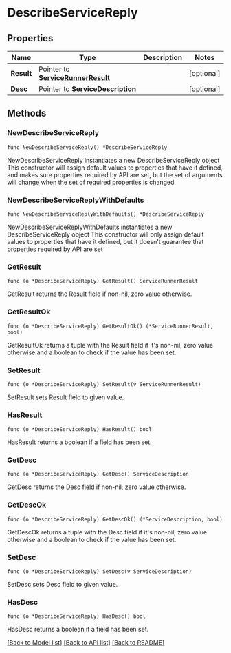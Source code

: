 # DescribeServiceReply

## Properties

Name | Type | Description | Notes
------------ | ------------- | ------------- | -------------
**Result** | Pointer to [**ServiceRunnerResult**](ServiceRunnerResult.md) |  | [optional] 
**Desc** | Pointer to [**ServiceDescription**](ServiceDescription.md) |  | [optional] 

## Methods

### NewDescribeServiceReply

`func NewDescribeServiceReply() *DescribeServiceReply`

NewDescribeServiceReply instantiates a new DescribeServiceReply object
This constructor will assign default values to properties that have it defined,
and makes sure properties required by API are set, but the set of arguments
will change when the set of required properties is changed

### NewDescribeServiceReplyWithDefaults

`func NewDescribeServiceReplyWithDefaults() *DescribeServiceReply`

NewDescribeServiceReplyWithDefaults instantiates a new DescribeServiceReply object
This constructor will only assign default values to properties that have it defined,
but it doesn't guarantee that properties required by API are set

### GetResult

`func (o *DescribeServiceReply) GetResult() ServiceRunnerResult`

GetResult returns the Result field if non-nil, zero value otherwise.

### GetResultOk

`func (o *DescribeServiceReply) GetResultOk() (*ServiceRunnerResult, bool)`

GetResultOk returns a tuple with the Result field if it's non-nil, zero value otherwise
and a boolean to check if the value has been set.

### SetResult

`func (o *DescribeServiceReply) SetResult(v ServiceRunnerResult)`

SetResult sets Result field to given value.

### HasResult

`func (o *DescribeServiceReply) HasResult() bool`

HasResult returns a boolean if a field has been set.

### GetDesc

`func (o *DescribeServiceReply) GetDesc() ServiceDescription`

GetDesc returns the Desc field if non-nil, zero value otherwise.

### GetDescOk

`func (o *DescribeServiceReply) GetDescOk() (*ServiceDescription, bool)`

GetDescOk returns a tuple with the Desc field if it's non-nil, zero value otherwise
and a boolean to check if the value has been set.

### SetDesc

`func (o *DescribeServiceReply) SetDesc(v ServiceDescription)`

SetDesc sets Desc field to given value.

### HasDesc

`func (o *DescribeServiceReply) HasDesc() bool`

HasDesc returns a boolean if a field has been set.


[[Back to Model list]](../README.md#documentation-for-models) [[Back to API list]](../README.md#documentation-for-api-endpoints) [[Back to README]](../README.md)


